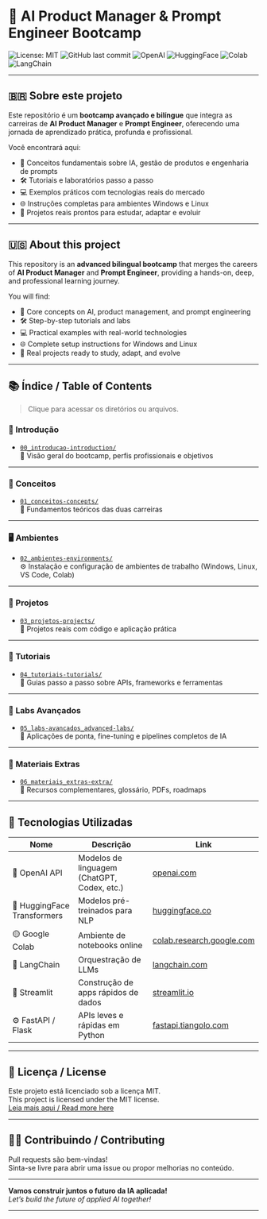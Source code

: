 # 🤖 AI Product Manager & Prompt Engineer Bootcamp

![License: MIT](https://img.shields.io/badge/License-MIT-yellow.svg)
![GitHub last commit](https://img.shields.io/github/last-commit/Emersoft76/ai-pm-prompt-bootcamp)
![OpenAI](https://img.shields.io/badge/OpenAI-API-blue?logo=openai)
![HuggingFace](https://img.shields.io/badge/HuggingFace-transformers-orange?logo=huggingface)
![Colab](https://img.shields.io/badge/Google-Colab-yellow?logo=googlecolab)
![LangChain](https://img.shields.io/badge/LangChain-AI-green?logo=langchain)

---

## 🇧🇷 Sobre este projeto

Este repositório é um **bootcamp avançado e bilíngue** que integra as carreiras de **AI Product Manager** e **Prompt Engineer**, oferecendo uma jornada de aprendizado prática, profunda e profissional.

Você encontrará aqui:
- 📘 Conceitos fundamentais sobre IA, gestão de produtos e engenharia de prompts
- 🛠️ Tutoriais e laboratórios passo a passo
- 💻 Exemplos práticos com tecnologias reais do mercado
- 🌐 Instruções completas para ambientes Windows e Linux
- 🧪 Projetos reais prontos para estudar, adaptar e evoluir

---

## 🇺🇸 About this project

This repository is an **advanced bilingual bootcamp** that merges the careers of **AI Product Manager** and **Prompt Engineer**, providing a hands-on, deep, and professional learning journey.

You will find:
- 📘 Core concepts on AI, product management, and prompt engineering
- 🛠️ Step-by-step tutorials and labs
- 💻 Practical examples with real-world technologies
- 🌐 Complete setup instructions for Windows and Linux
- 🧪 Real projects ready to study, adapt, and evolve

---

## 📚 Índice / Table of Contents

> Clique para acessar os diretórios ou arquivos.

### 🧠 Introdução
- [`00_introducao-introduction/`](./00_introducao-introduction/)  
  📌 Visão geral do bootcamp, perfis profissionais e objetivos

---

### 📘 Conceitos
- [`01_conceitos-concepts/`](./01_conceitos-concepts/)  
  📖 Fundamentos teóricos das duas carreiras

---

### 🖥️ Ambientes
- [`02_ambientes-environments/`](./02_ambientes-environments/)  
  ⚙️ Instalação e configuração de ambientes de trabalho (Windows, Linux, VS Code, Colab)

---

### 🚧 Projetos
- [`03_projetos-projects/`](./03_projetos-projects/)  
  💼 Projetos reais com código e aplicação prática

---

### 🧪 Tutoriais
- [`04_tutoriais-tutorials/`](./04_tutoriais-tutorials/)  
  📌 Guias passo a passo sobre APIs, frameworks e ferramentas

---

### 🧬 Labs Avançados
- [`05_labs-avancados_advanced-labs/`](./05_labs-avancados_advanced-labs/)  
  🔬 Aplicações de ponta, fine-tuning e pipelines completos de IA

---

### 📂 Materiais Extras
- [`06_materiais_extras-extra/`](./06_materiais_extras-extra/)  
  📎 Recursos complementares, glossário, PDFs, roadmaps

---

## 🧪 Tecnologias Utilizadas

| Nome | Descrição | Link |
|------|-----------|------|
| 🧠 OpenAI API | Modelos de linguagem (ChatGPT, Codex, etc.) | [openai.com](https://platform.openai.com/) |
| 🤗 HuggingFace Transformers | Modelos pré-treinados para NLP | [huggingface.co](https://huggingface.co/transformers/) |
| 🟡 Google Colab | Ambiente de notebooks online | [colab.research.google.com](https://colab.research.google.com/) |
| 🧱 LangChain | Orquestração de LLMs | [langchain.com](https://www.langchain.com/) |
| 🧩 Streamlit | Construção de apps rápidos de dados | [streamlit.io](https://streamlit.io/) |
| ⚙️ FastAPI / Flask | APIs leves e rápidas em Python | [fastapi.tiangolo.com](https://fastapi.tiangolo.com/) |

---

## 📄 Licença / License

Este projeto está licenciado sob a licença MIT.  
This project is licensed under the MIT license.  
[Leia mais aqui / Read more here](./LICENSE)

---

## 🧑‍💻 Contribuindo / Contributing

Pull requests são bem-vindas!  
Sinta-se livre para abrir uma issue ou propor melhorias no conteúdo.

---

**Vamos construir juntos o futuro da IA aplicada!**  
*Let’s build the future of applied AI together!*

---
